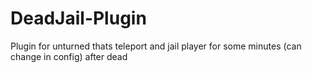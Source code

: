 # DeadJail-Plugin
Plugin for unturned thats teleport and jail player for some minutes (can change in config) after dead 
